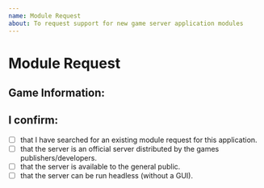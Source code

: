 ```yaml
---
name: Module Request
about: To request support for new game server application modules
---
```


# Module Request

## Game Information:
<!--
 - Game Title
 - Where it can be obtained (Steam, Epic Store, Direct download, etc)
 - Supported OSs and platforms.
 - Does the server support either RCON or console input to administer it?
-->

## I confirm:
- [ ] that I have searched for an existing module request for this application.
- [ ] that the server is an official server distributed by the games publishers/developers.
- [ ] that the server is available to the general public.
- [ ] that the server can be run headless (without a GUI).

